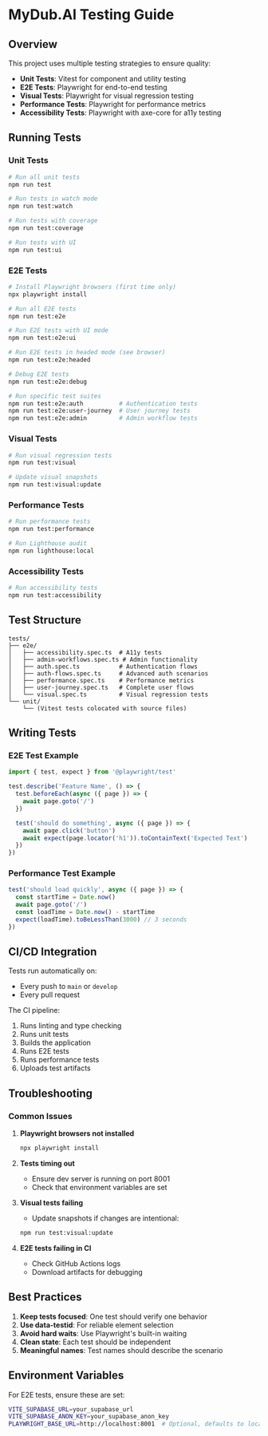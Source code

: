 # MyDub.AI Testing Guide

## Overview

This project uses multiple testing strategies to ensure quality:
- **Unit Tests**: Vitest for component and utility testing
- **E2E Tests**: Playwright for end-to-end testing
- **Visual Tests**: Playwright for visual regression testing
- **Performance Tests**: Playwright for performance metrics
- **Accessibility Tests**: Playwright with axe-core for a11y testing

## Running Tests

### Unit Tests
```bash
# Run all unit tests
npm run test

# Run tests in watch mode
npm run test:watch

# Run tests with coverage
npm run test:coverage

# Run tests with UI
npm run test:ui
```

### E2E Tests
```bash
# Install Playwright browsers (first time only)
npx playwright install

# Run all E2E tests
npm run test:e2e

# Run E2E tests with UI mode
npm run test:e2e:ui

# Run E2E tests in headed mode (see browser)
npm run test:e2e:headed

# Debug E2E tests
npm run test:e2e:debug

# Run specific test suites
npm run test:e2e:auth          # Authentication tests
npm run test:e2e:user-journey  # User journey tests
npm run test:e2e:admin         # Admin workflow tests
```

### Visual Tests
```bash
# Run visual regression tests
npm run test:visual

# Update visual snapshots
npm run test:visual:update
```

### Performance Tests
```bash
# Run performance tests
npm run test:performance

# Run Lighthouse audit
npm run lighthouse:local
```

### Accessibility Tests
```bash
# Run accessibility tests
npm run test:accessibility
```

## Test Structure

```
tests/
├── e2e/
│   ├── accessibility.spec.ts  # A11y tests
│   ├── admin-workflows.spec.ts # Admin functionality
│   ├── auth.spec.ts           # Authentication flows
│   ├── auth-flows.spec.ts     # Advanced auth scenarios
│   ├── performance.spec.ts    # Performance metrics
│   ├── user-journey.spec.ts   # Complete user flows
│   └── visual.spec.ts         # Visual regression tests
└── unit/
    └── (Vitest tests colocated with source files)
```

## Writing Tests

### E2E Test Example
```typescript
import { test, expect } from '@playwright/test'

test.describe('Feature Name', () => {
  test.beforeEach(async ({ page }) => {
    await page.goto('/')
  })

  test('should do something', async ({ page }) => {
    await page.click('button')
    await expect(page.locator('h1')).toContainText('Expected Text')
  })
})
```

### Performance Test Example
```typescript
test('should load quickly', async ({ page }) => {
  const startTime = Date.now()
  await page.goto('/')
  const loadTime = Date.now() - startTime
  expect(loadTime).toBeLessThan(3000) // 3 seconds
})
```

## CI/CD Integration

Tests run automatically on:
- Every push to `main` or `develop`
- Every pull request

The CI pipeline:
1. Runs linting and type checking
2. Runs unit tests
3. Builds the application
4. Runs E2E tests
5. Runs performance tests
6. Uploads test artifacts

## Troubleshooting

### Common Issues

1. **Playwright browsers not installed**
   ```bash
   npx playwright install
   ```

2. **Tests timing out**
   - Ensure dev server is running on port 8001
   - Check that environment variables are set

3. **Visual tests failing**
   - Update snapshots if changes are intentional:
   ```bash
   npm run test:visual:update
   ```

4. **E2E tests failing in CI**
   - Check GitHub Actions logs
   - Download artifacts for debugging

## Best Practices

1. **Keep tests focused**: One test should verify one behavior
2. **Use data-testid**: For reliable element selection
3. **Avoid hard waits**: Use Playwright's built-in waiting
4. **Clean state**: Each test should be independent
5. **Meaningful names**: Test names should describe the scenario

## Environment Variables

For E2E tests, ensure these are set:
```bash
VITE_SUPABASE_URL=your_supabase_url
VITE_SUPABASE_ANON_KEY=your_supabase_anon_key
PLAYWRIGHT_BASE_URL=http://localhost:8001  # Optional, defaults to localhost:8001
```